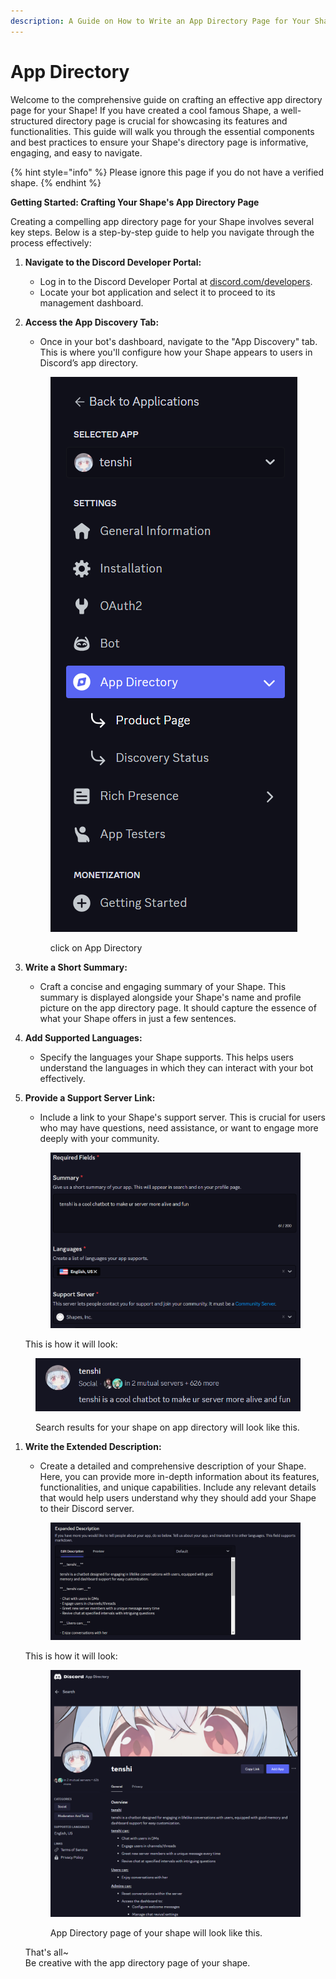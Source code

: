 ```yaml
---
description: A Guide on How to Write an App Directory Page for Your Shape
---
```


# App Directory

Welcome to the comprehensive guide on crafting an effective app directory page for your Shape! If you have created a cool famous Shape, a well-structured directory page is crucial for showcasing its features and functionalities. This guide will walk you through the essential components and best practices to ensure your Shape's directory page is informative, engaging, and easy to navigate.

{% hint style="info" %}
Please ignore this page if you do not have a verified shape.
{% endhint %}

**Getting Started: Crafting Your Shape's App Directory Page**

Creating a compelling app directory page for your Shape involves several key steps. Below is a step-by-step guide to help you navigate through the process effectively:

1. **Navigate to the Discord Developer Portal:**
   * Log in to the Discord Developer Portal at [discord.com/developers](https://discord.com/developers).
   * Locate your bot application and select it to proceed to its management dashboard.
2.  **Access the App Discovery Tab:**

    * Once in your bot's dashboard, navigate to the "App Discovery" tab. This is where you'll configure how your Shape appears to users in Discord’s app directory.



    <figure><img src="../../.gitbook/assets/Screenshot 2024-05-25 080512.png" alt=""><figcaption><p>click on App Directory</p></figcaption></figure>
3. **Write a Short Summary:**
   * Craft a concise and engaging summary of your Shape. This summary is displayed alongside your Shape's name and profile picture on the app directory page. It should capture the essence of what your Shape offers in just a few sentences.
4. **Add Supported Languages:**
   * Specify the languages your Shape supports. This helps users understand the languages in which they can interact with your bot effectively.
5.  **Provide a Support Server Link:**

    * Include a link to your Shape's support server. This is crucial for users who may have questions, need assistance, or want to engage more deeply with your community.



    <figure><img src="../../.gitbook/assets/Screenshot 2024-05-25 073933.png" alt=""><figcaption></figcaption></figure>

    This is how it will look:

<figure><img src="../../.gitbook/assets/Screenshot 2024-05-25 074020.png" alt=""><figcaption><p>Search results for your shape on app directory will look like this.</p></figcaption></figure>

1.  **Write the Extended Description:**

    * Create a detailed and comprehensive description of your Shape. Here, you can provide more in-depth information about its features, functionalities, and unique capabilities. Include any relevant details that would help users understand why they should add your Shape to their Discord server.



    <figure><img src="../../.gitbook/assets/Screenshot 2024-05-25 073841.png" alt=""><figcaption></figcaption></figure>

    This is how it will look:&#x20;

    <figure><img src="../../.gitbook/assets/Screenshot 2024-05-25 074137.png" alt=""><figcaption><p>App Directory page of your shape will look like this.</p></figcaption></figure>

    That's all\~\
    Be creative with the app directory page of your shape.
